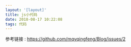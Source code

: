 ```yaml
---
layout: '[layout]'
title: js小代码
date: 2018-08-17 10:22:08
tags: 代码
---
```

>
参考链接 : https://github.com/mqyqingfeng/Blog/issues/2

